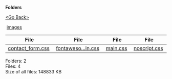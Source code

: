 **Folders**

[&lt;Go Back&gt;](../right.html)

 [images](images/right.html)

  

<table><thead><tr class="header"><th><strong>File</strong></th><th><strong>File</strong></th><th><strong>File</strong></th><th><strong>File</strong></th></tr></thead><tbody><tr class="odd"><td><a href="contact_form.css">contact_form.css</a> </td><td><a href="fontawesome-all.min.css">fontaweso...in.css</a> </td><td><a href="main.css">main.css</a> </td><td><a href="noscript.css">noscript.css</a> </td></tr></tbody></table>

Folders: 2  
Files: 4  
Size of all files: 148833 KB
